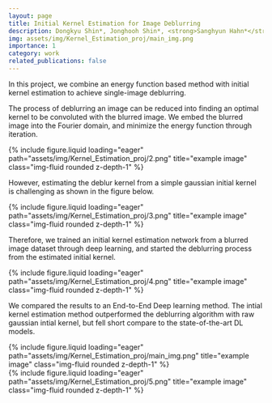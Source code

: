 ```yaml
---
layout: page
title: Initial Kernel Estimation for Image Deblurring
description: Dongkyu Shin*, Jonghooh Shin*, <strong>Sanghyun Hahn*</strong>, Seungseok Oh*, Jooyoung Kim*, Seokjin Park*
img: assets/img/Kernel_Estimation_proj/main_img.png
importance: 1
category: work
related_publications: false
---
```


In this project, we combine an energy function based method with initial kernel estimation to achieve single-image deblurring.

The process of deblurring an image can be reduced into finding an optimal kernel to be convoluted with the blurred image.
We embed the blurred image into the Fourier domain, and minimize the energy function through iteration.
<div class="row">
    <div class="col-sm mt-3 mt-md-0">
        {% include figure.liquid loading="eager" path="assets/img/Kernel_Estimation_proj/2.png" title="example image" class="img-fluid rounded z-depth-1" %}
    </div>
</div>

However, estimating the deblur kernel from a simple gaussian initial kernel is challenging as shown in the figure below. 

<div class="row">
    <div class="col-sm mt-3 mt-md-0">
        {% include figure.liquid loading="eager" path="assets/img/Kernel_Estimation_proj/3.png" title="example image" class="img-fluid rounded z-depth-1" %}
    </div>
</div>

Therefore, we trained an initial kernel estimation network from a blurred image dataset through deep learning, and started the deblurring process from the estimated initial kernel. 

<div class="row">
    <div class="col-sm mt-3 mt-md-0">
        {% include figure.liquid loading="eager" path="assets/img/Kernel_Estimation_proj/4.png" title="example image" class="img-fluid rounded z-depth-1" %}
    </div>
</div>

We compared the results to an End-to-End Deep learning method. The intial kernel estimation method outperformed the deblurring algorithm with raw gaussian intial kernel, but fell short compare to the state-of-the-art DL models. 

<div class="row">
    <div class="col-sm mt-3 mt-md-0">
        {% include figure.liquid loading="eager" path="assets/img/Kernel_Estimation_proj/main_img.png" title="example image" class="img-fluid rounded z-depth-1" %}
    </div>
</div>

<div class="row">
    <div class="col-sm mt-3 mt-md-0">
        {% include figure.liquid loading="eager" path="assets/img/Kernel_Estimation_proj/5.png" title="example image" class="img-fluid rounded z-depth-1" %}
    </div>
</div>


